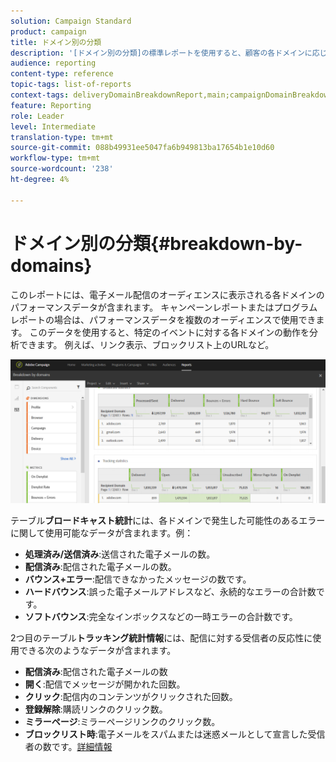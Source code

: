 ```yaml
---
solution: Campaign Standard
product: campaign
title: ドメイン別の分類
description: '[ドメイン別の分類]の標準レポートを使用すると、顧客の各ドメインに応じた配信のパフォーマンスデータを知ることができます。'
audience: reporting
content-type: reference
topic-tags: list-of-reports
context-tags: deliveryDomainBreakdownReport,main;campaignDomainBreakdownReport,main;programDomainBreakdownReport,main
feature: Reporting
role: Leader
level: Intermediate
translation-type: tm+mt
source-git-commit: 088b49931ee5047fa6b949813ba17654b1e10d60
workflow-type: tm+mt
source-wordcount: '238'
ht-degree: 4%

---
```



# ドメイン別の分類{#breakdown-by-domains}

このレポートには、電子メール配信のオーディエンスに表示される各ドメインのパフォーマンスデータが含まれます。 キャンペーンレポートまたはプログラムレポートの場合は、パフォーマンスデータを複数のオーディエンスで使用できます。 このデータを使用すると、特定のイベントに対する各ドメインの動作を分析できます。 例えば、リンク表示、ブロックリスト上のURLなど。

![](assets/delivery_reports_6.png)

テーブル&#x200B;**ブロードキャスト統計**&#x200B;には、各ドメインで発生した可能性のあるエラーに関して使用可能なデータが含まれます。例：

* **処理済み/送信済み**:送信された電子メールの数。
* **配信済み**:配信された電子メールの数。
* **バウンス+エラー**:配信できなかったメッセージの数です。
* **ハードバウンス**:誤った電子メールアドレスなど、永続的なエラーの合計数です。
* **ソフトバウンス**:完全なインボックスなどの一時エラーの合計数です。

2つ目のテーブル&#x200B;**トラッキング統計情報**&#x200B;には、配信に対する受信者の反応性に使用できる次のようなデータが含まれます。

* **配信済み**:配信された電子メールの数
* **開く**:配信でメッセージが開かれた回数。
* **クリック**:配信内のコンテンツがクリックされた回数。
* **登録解除**:購読リンクのクリック数。
* **ミラーページ**:ミラーページリンクのクリック数。
* **ブロックリスト時**:電子メールをスパムまたは迷惑メールとして宣言した受信者の数です。[詳細情報](../../audiences/using/about-opt-in-and-opt-out-in-campaign.md)

